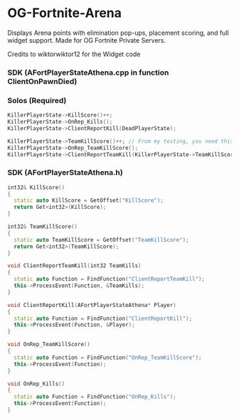 # OG-Fortnite-Arena
Displays Arena points with elimination pop-ups, placement scoring, and full widget support. Made for OG Fortnite Private Servers.

Credits to wiktorwiktor12 for the Widget code

### SDK (AFortPlayerStateAthena.cpp in function ClientOnPawnDied)
### Solos (Required)
```cpp
KillerPlayerState->KillScore()++;
KillerPlayerState->OnRep_Kills();
KillerPlayerState->ClientReportKill(DeadPlayerState);

KillerPlayerState->TeamKillScore()++; // From my testing, you need this for the elimination pop-up
KillerPlayerState->OnRep_TeamKillScore();
KillerPlayerState->ClientReportTeamKill(KillerPlayerState->TeamKillScore());
```

### SDK (AFortPlayerStateAthena.h)
```cpp
int32& KillScore()
{
  static auto KillScore = GetOffset("KillScore");
  return Get<int32>(KillScore);
}

int32& TeamKillScore()
{
  static auto TeamKillScore = GetOffset("TeamKillScore");
  return Get<int32>(TeamKillScore);
}

void ClientReportTeamKill(int32 TeamKills) 
{
  static auto Function = FindFunction("ClientReportTeamKill");
  this->ProcessEvent(Function, &TeamKills);
}

void ClientReportKill(AFortPlayerStateAthena* Player)
{
  static auto Function = FindFunction("ClientReportKill");
  this->ProcessEvent(Function, &Player);
}

void OnRep_TeamKillScore()
{
  static auto Function = FindFunction("OnRep_TeamKillScore");
  this->ProcessEvent(Function);
}

void OnRep_Kills()
{
  static auto Function = FindFunction("OnRep_Kills");
  this->ProcessEvent(Function);
}
```

